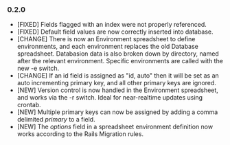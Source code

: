### 0.2.0

* [FIXED] Fields flagged with an index were not properly referenced.
* [FIXED] Default field values are now correctly inserted into database.
* [CHANGE] There is now an Environment spreadsheet to define environments, and each environment replaces the old Database spreadsheet.  Databasion data is also broken down by directory, named after the relevant environment.  Specific environments are called with the new -e switch.
* [CHANGE] If an id field is assigned as "id, auto" then it will be set as an auto incrementing primary key, and all other primary keys are ignored.
* [NEW] Version control is now handled in the Environment spreadsheet, and works via the -r switch.  Ideal for near-realtime updates using crontab.
* [NEW] Multiple primary keys can now be assigned by adding a comma delimited _primary_ to a field.
* [NEW] The _options_ field in a spreadsheet environment definition now works according to the Rails Migration rules.
